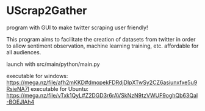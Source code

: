 # UScrap2Gather
program with GUI to make twitter scraping user friendly!

This program aims to facilitate the creation of datasets from twitter in order to allow sentiment observation, machine learning training, etc. affordable for all audiences.

launch with src/main/python/main.py

executable for windows: https://mega.nz/file/afh2mKKD#dmopekFDRdjDIpXTwSy2CZ6asiunxfxe5u9RsieNA7I
executable for Ubuntu: https://mega.nz/file/vTxk1QyL#Z2DGD3r6rAVSkNzN9tzVWUF9oghQb63Qal-BOEJlAh4
